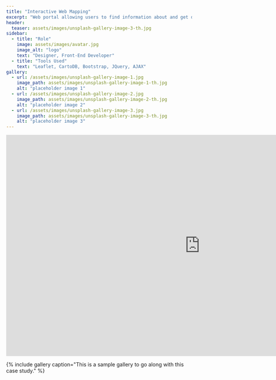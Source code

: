 ```yaml
---
title: "Interactive Web Mapping"
excerpt: "Web portal allowing users to find information about and get directions to local public services."
header:
  teaser: assets/images/unsplash-gallery-image-3-th.jpg
sidebar:
  - title: "Role"
    image: assets/images/avatar.jpg
    image_alt: "logo"
    text: "Designer, Front-End Developer"
  - title: "Tools Used"
    text: "Leaflet, CartoDB, Bootstrap, JQuery, AJAX"
gallery:
  - url: /assets/images/unsplash-gallery-image-1.jpg
    image_path: assets/images/unsplash-gallery-image-1-th.jpg
    alt: "placeholder image 1"
  - url: /assets/images/unsplash-gallery-image-2.jpg
    image_path: assets/images/unsplash-gallery-image-2-th.jpg
    alt: "placeholder image 2"
  - url: /assets/images/unsplash-gallery-image-3.jpg
    image_path: assets/images/unsplash-gallery-image-3-th.jpg
    alt: "placeholder image 3"
---
```

<iframe width="1050" height="600" src="https://johnmbrandt.github.io/public-resource-mapper/" frameborder="0" allowfullscreen></iframe>

{% include gallery caption="This is a sample gallery to go along with this case study." %}

